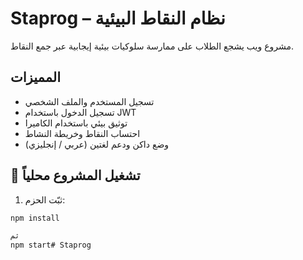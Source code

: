  # Staprog – نظام النقاط البيئية

مشروع ويب يشجع الطلاب على ممارسة سلوكيات بيئية إيجابية عبر جمع النقاط.

##  المميزات
- تسجيل المستخدم والملف الشخصي
- تسجيل الدخول باستخدام JWT
- توثيق بيئي باستخدام الكاميرا
- احتساب النقاط وخريطة النشاط
- وضع داكن ودعم لغتين (عربي / إنجليزي)

## 🚀 تشغيل المشروع محلياً

1. ثبّت الحزم:
```bash
npm install

ثم 
npm start# Staprog 
